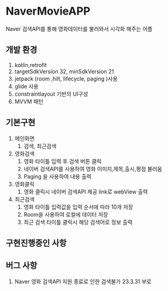 # NaverMovieAPP

Naver 검색API를 통해 영화데이터를 불러와서 시각화 해주는 어플 

## 개발 환경

1. kotlin,retrofit
2. targetSdkVersion 32, minSdkVersion 21
3. jetpack (room ,hilt, lifecycle, paging )사용
4. glide 사용 
7. constraintlayout 기반의 UI구성
8. MVVM 패턴

## 기본구현

1. 메인화면 
    1. 검색, 최근검색 
2. 영화검색 
    1. 영화 타이틀 입력 후 검색 버튼 클릭
    2. 네이버 검색API를 사용하여 영화 이미지,제목,출시,평점 불러옴 
    3. Paging 을 사용하여 내용 출력 
3. 영화클릭 
    1. 영화 클릭시 네이버 검색API 제공 link로 webView 출력 
4. 최근검색 
    1. 영화 타이틀 입력값을 입력 순서에 따라 10개 저장 
    2. Room을 사용하여 로컬에 데이터 저장 
    3. 최근 검색 타이틀 클릭시 해당 검색어로 정보 출력 
   
## 구현진행중인 사항

## 버그 사항

1. Naver 영화 검색API 지원 종료로 인한 검색불가 23.3.31 부로 

